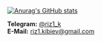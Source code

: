 <!-- INTRA HEADER -->
<!-- [![jaeskim's 42 stats](https://badge42.herokuapp.com/api/stats/jcarlena)](https://profile.42.fr/users/jcarlena) -->
<!-- STATS -->
[![Anurag's GitHub stats](https://github-readme-stats.vercel.app/api?username=RIZ0x1&show_icons=true&theme=merko)](https://github.com/anuraghazra/github-readme-stats)


<b>Telegram:</b> [@riz1_k](https://t.me/riz1_k)
<br>
<b>E-Mail:</b> [riz1.kibiev@gmail.com](https://t.me/riz1_k)
